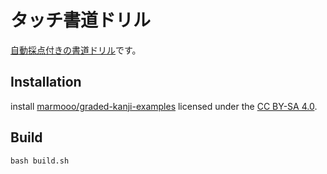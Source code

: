 # タッチ書道ドリル
[自動採点付きの書道ドリル](https://marmooo.github.io/touch-shodo/)です。

## Installation
install [marmooo/graded-kanji-examples](https://github.com/marmooo/graded-kanji-examples) licensed under the [CC BY-SA 4.0](https://creativecommons.org/licenses/by/4.0/).

## Build
```
bash build.sh
```

